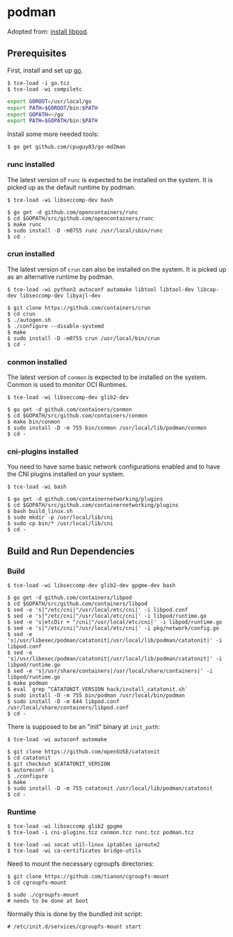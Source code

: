 # podman

Adopted from: [install libpod](https://github.com/containers/libpod/blob/master/install.md).

## Prerequisites

First, install and set up [go](building_go.md).

``` console
$ tce-load -i go.tcz
$ tce-load -wi compiletc
```

``` sh
export GOROOT=/usr/local/go
export PATH=$GOROOT/bin:$PATH
export GOPATH=~/go
export PATH=$GOPATH/bin:$PATH
```

Install some more needed tools:

``` console
$ go get github.com/cpuguy83/go-md2man
```

### runc installed

The latest version of `runc` is expected to be installed on the system. It is picked up as the default runtime by podman.

``` console
$ tce-load -wi libseccomp-dev bash

$ go get -d github.com/opencontainers/runc
$ cd $GOPATH/src/github.com/opencontainers/runc
$ make runc
$ sudo install -D -m0755 runc /usr/local/sbin/runc
$ cd -
```

### crun installed

The latest version of `crun` can also be installed on the system. It is picked up as an alternative runtime by podman.

``` console
$ tce-load -wi python3 autoconf automake libtool libtool-dev libcap-dev libseccomp-dev libyajl-dev

$ git clone https://github.com/containers/crun
$ cd crun
$ ./autogen.sh
$ ./configure --disable-systemd
$ make
$ sudo install -D -m0755 crun /usr/local/bin/crun
$ cd -
```

### conmon installed

The latest version of `conmon` is expected to be installed on the system. Conmon is used to monitor OCI Runtimes.

``` console
$ tce-load -wi libseccomp-dev glib2-dev

$ go get -d github.com/containers/conmon
$ cd $GOPATH/src/github.com/containers/conmon
$ make bin/conmon
$ sudo install -D -m 755 bin/conmon /usr/local/lib/podman/conmon
$ cd -
```

### cni-plugins installed

You need to have some basic network configurations enabled and to have the CNI plugins installed on your system.

``` console
$ tce-load -wi bash

$ go get -d github.com/containernetworking/plugins
$ cd $GOPATH/src/github.com/containernetworking/plugins
$ bash build_linux.sh
$ sudo mkdir -p /usr/local/lib/cni
$ sudo cp bin/* /usr/local/lib/cni
$ cd -
```

## Build and Run Dependencies

### Build

``` console
$ tce-load -wi libseccomp-dev glib2-dev gpgme-dev bash

$ go get -d github.com/containers/libpod
$ cd $GOPATH/src/github.com/containers/libpod
$ sed -e 's|"/etc/cni|"/usr/local/etc/cni|' -i libpod.conf
$ sed -e 's|"/etc/cni|"/usr/local/etc/cni|' -i libpod/runtime.go
$ sed -e 's|etcDir + "/cni|"/usr/local/etc/cni|' -i libpod/runtime.go
$ sed -e 's|"/etc/cni|"/usr/local/etc/cni|' -i pkg/network/config.go
$ sed -e 's|/usr/libexec/podman/catatonit|/usr/local/lib/podman/catatonit|' -i libpod.conf
$ sed -e 's|/usr/libexec/podman/catatonit|/usr/local/lib/podman/catatonit|' -i libpod/runtime.go
$ sed -e 's|/usr/share/containers|/usr/local/share/containers|' -i libpod/runtime.go
$ make podman
$ eval `grep ^CATATONIT_VERSION hack/install_catatonit.sh`
$ sudo install -D -m 755 bin/podman /usr/local/bin/podman
$ sudo install -D -m 644 libpod.conf /usr/local/share/containers/libpod.conf
$ cd -
```
There is supposed to be an "init" binary at `init_path`:

``` console
$ tce-load -wi autoconf automake

$ git clone https://github.com/openSUSE/catatonit
$ cd catatonit
$ git checkout $CATATONIT_VERSION
$ autoreconf -i
$ ./configure
$ make
$ sudo install -D -m 755 catatonit /usr/local/lib/podman/catatonit
$ cd -
```

### Runtime

``` console
$ tce-load -wi libseccomp glib2 gpgme
$ tce-load -i cni-plugins.tcz conmon.tcz runc.tcz podman.tcz

$ tce-load -wi socat util-linux iptables iproute2
$ tce-load -wi ca-certificates bridge-utils
```

Need to mount the necessary cgroupfs directories:

``` console
$ git clone https://github.com/tianon/cgroupfs-mount
$ cd cgroupfs-mount

$ sudo ./cgroupfs-mount
# needs to be done at boot
```

Normally this is done by the bundled init script:

``` console
# /etc/init.d/services/cgroupfs-mount start
```

